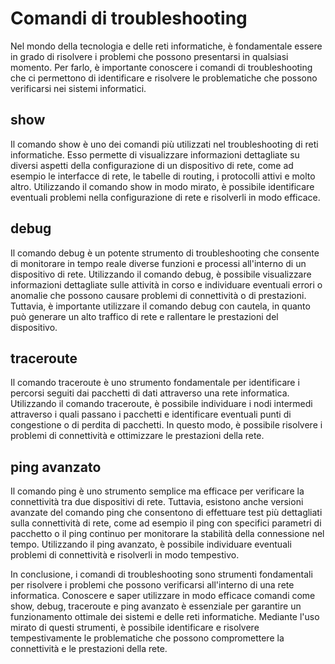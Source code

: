 # Comandi di troubleshooting

Nel mondo della tecnologia e delle reti informatiche, è fondamentale essere in grado di risolvere i problemi che possono presentarsi in qualsiasi momento. Per farlo, è importante conoscere i comandi di troubleshooting che ci permettono di identificare e risolvere le problematiche che possono verificarsi nei sistemi informatici.

## show

Il comando show è uno dei comandi più utilizzati nel troubleshooting di reti informatiche. Esso permette di visualizzare informazioni dettagliate su diversi aspetti della configurazione di un dispositivo di rete, come ad esempio le interfacce di rete, le tabelle di routing, i protocolli attivi e molto altro. Utilizzando il comando show in modo mirato, è possibile identificare eventuali problemi nella configurazione di rete e risolverli in modo efficace.

## debug

Il comando debug è un potente strumento di troubleshooting che consente di monitorare in tempo reale diverse funzioni e processi all'interno di un dispositivo di rete. Utilizzando il comando debug, è possibile visualizzare informazioni dettagliate sulle attività in corso e individuare eventuali errori o anomalie che possono causare problemi di connettività o di prestazioni. Tuttavia, è importante utilizzare il comando debug con cautela, in quanto può generare un alto traffico di rete e rallentare le prestazioni del dispositivo.

## traceroute

Il comando traceroute è uno strumento fondamentale per identificare i percorsi seguiti dai pacchetti di dati attraverso una rete informatica. Utilizzando il comando traceroute, è possibile individuare i nodi intermedi attraverso i quali passano i pacchetti e identificare eventuali punti di congestione o di perdita di pacchetti. In questo modo, è possibile risolvere i problemi di connettività e ottimizzare le prestazioni della rete.

## ping avanzato

Il comando ping è uno strumento semplice ma efficace per verificare la connettività tra due dispositivi di rete. Tuttavia, esistono anche versioni avanzate del comando ping che consentono di effettuare test più dettagliati sulla connettività di rete, come ad esempio il ping con specifici parametri di pacchetto o il ping continuo per monitorare la stabilità della connessione nel tempo. Utilizzando il ping avanzato, è possibile individuare eventuali problemi di connettività e risolverli in modo tempestivo.

In conclusione, i comandi di troubleshooting sono strumenti fondamentali per risolvere i problemi che possono verificarsi all'interno di una rete informatica. Conoscere e saper utilizzare in modo efficace comandi come show, debug, traceroute e ping avanzato è essenziale per garantire un funzionamento ottimale dei sistemi e delle reti informatiche. Mediante l'uso mirato di questi strumenti, è possibile identificare e risolvere tempestivamente le problematiche che possono compromettere la connettività e le prestazioni della rete.